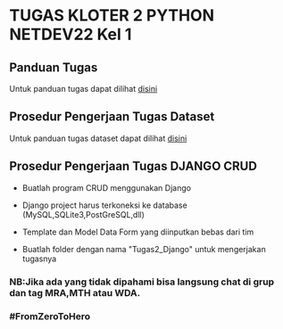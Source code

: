 # TUGAS KLOTER 2 PYTHON NETDEV22 Kel 1
## Panduan Tugas
Untuk panduan tugas dapat dilihat [disini](https://github.com/RyhanAZB/pythonNetdev22_Python-3/blob/main/Pedoman%20Tugas%20Python%233.pdf)
## Prosedur Pengerjaan Tugas Dataset
Untuk panduan tugas dataset dapat dilihat [disini](https://github.com/RyhanAZB/pythonNetdev22_Python-3/blob/main/Tugas1_Dataset/Analisis%20Dataset%20Python%20Kloter%203.pdf)

## Prosedur Pengerjaan Tugas DJANGO CRUD
   -  Buatlah program CRUD menggunakan Django 

   -  Django project harus terkoneksi ke database (MySQL,SQLite3,PostGreSQL,dll) 

   -  Template dan Model Data Form yang diinputkan bebas dari tim

   -  Buatlah folder dengan nama "Tugas2_Django" untuk mengerjakan tugasnya


### NB:Jika ada yang tidak dipahami bisa langsung chat di grup dan tag MRA,MTH atau WDA.
### #FromZeroToHero